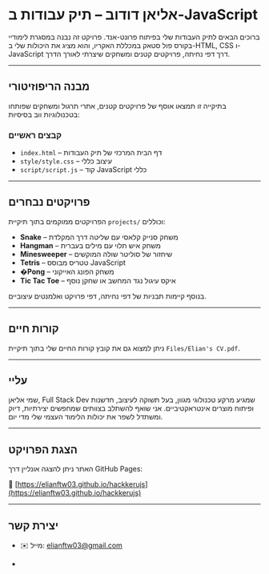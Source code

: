 #  אליאן דודוב – תיק עבודות ב-JavaScript

ברוכים הבאים לתיק העבודות שלי בפיתוח פרונט-אנד. פרויקט זה נבנה במסגרת לימודיי בקורס פול סטאק במכללת האקריו, והוא מציג את היכולות שלי ב-HTML, CSS ו-JavaScript דרך דפי נחיתה, פרויקטים קטנים ומשחקים שיצרתי לאורך הדרך.

---

##  מבנה הריפוזיטורי

בתיקייה זו תמצאו אוסף של פרויקטים קטנים, אתרי תרגול ומשחקים שפותחו בטכנולוגיות ווב בסיסיות:

###  קבצים ראשיים
- `index.html` – דף הבית המרכזי של תיק העבודות
- `style/style.css` – עיצוב כללי
- `script/script.js` – קוד JavaScript כללי

---

##  פרויקטים נבחרים

הפרויקטים ממוקמים בתוך תיקיית `projects/` וכוללים:

-  **Snake** – משחק סנייק קלאסי עם שליטה דרך המקלדת
-  **Hangman** – משחק איש תלוי עם מילים בעברית
-  **Minesweeper** – שיחזור של סוליטר שולה המוקשים
-  **Tetris** – טטריס מבוסס JavaScript
- �**Pong** – משחק הפונג האייקוני
-  **Tic Tac Toe** – איקס עיגול נגד המחשב או שחקן נוסף

בנוסף קיימות תבניות של דפי נחיתה, דפי פרויקט ואלמנטים עיצוביים.

---

##  קורות חיים

ניתן למצוא גם את קובץ קורות החיים שלי בתוך תיקיית `Files/Elian's CV.pdf`.

---

##  עליי

שמי אליאן, Full Stack Dev שמגיע מרקע טכנולוגי מגוון, בעל תשוקה לעיצוב, חדשנות ופיתוח מוצרים אינטראקטיביים. אני שואף להשתלב בצוותים שמחפשים יצירתיות, דיוק ומשתדל לשפר את יכולות הלימוד העצמי שלי מדי יום.

---

##  הצגת הפרויקט

האתר ניתן להצגה אונליין דרך GitHub Pages:

🔗 [https://elianftw03.github.io/hackkerujs](https://elianftw03.github.io/hackkerujs)

---

##  יצירת קשר

- ✉️ מייל: elianftw03@gmail.com
*
